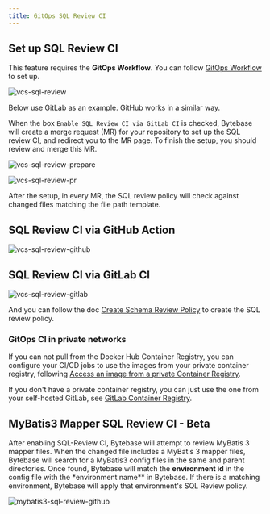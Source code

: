 ```yaml
---
title: GitOps SQL Review CI
---
```


## Set up SQL Review CI

This feature requires the **GitOps Workflow**. You can follow [GitOps Workflow](/docs/vcs-integration/overview) to set up.

![vcs-sql-review](/content/docs/vcs-integration/enable-gitops-workflow/vcs-sql-review.webp)

Below use GitLab as an example. GitHub works in a similar way.

When the box `Enable SQL Review CI via GitLab CI` is checked, Bytebase will create a merge request (MR) for your repository to set up the SQL review CI, and redirect you to the MR page. To finish the setup, you should review and merge this MR.

![vcs-sql-review-prepare](/content/docs/vcs-integration/enable-gitops-workflow/vcs-sql-review-prepare.webp)

![vcs-sql-review-pr](/content/docs/vcs-integration/enable-gitops-workflow/vcs-sql-review-pr.webp)

After the setup, in every MR, the SQL review policy will check against changed files matching the file path template.

## SQL Review CI via GitHub Action

![vcs-sql-review-github](/content/docs/vcs-integration/enable-gitops-workflow/vcs-sql-review-github.webp)

## SQL Review CI via GitLab CI

![vcs-sql-review-gitlab](/content/docs/vcs-integration/enable-gitops-workflow/vcs-sql-review-gitlab.webp)

And you can follow the doc [Create Schema Review Policy](/docs/sql-review/review-policy/#create-schema-review-policy) to create the SQL review policy.

### GitOps CI in private networks

If you can not pull from the Docker Hub Container Registry, you can configure your CI/CD jobs to use the images from your private container registry, following
[Access an image from a private Container Registry](https://docs.gitlab.com/ee/ci/docker/using_docker_images.html#access-an-image-from-a-private-container-registry).

If you don't have a private container registry, you can just use the one from your self-hosted GitLab, see [GitLab Container Registry](https://docs.gitlab.com/ee/user/packages/container_registry/).

## MyBatis3 Mapper SQL Review CI - Beta

After enabling SQL-Review CI, Bytebase will attempt to review MyBatis 3 mapper files. When the changed file includes a MyBatis 3 mapper files, Bytebase will search for a MyBatis3 config files in the same and parent directories. Once found, Bytebase will match the **environment id** in the config file with the \*environment name\*\* in Bytebase. If there is a matching environment, Bytebase will apply that environment's SQL Review policy.

![mybatis3-sql-review-github](/content/docs/vcs-integration/enable-gitops-workflow/mybatis-github-ci-example.webp)
